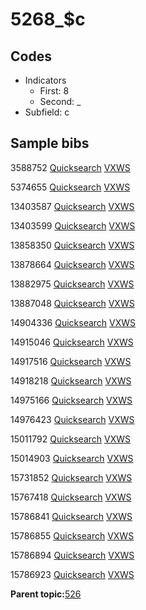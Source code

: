 # 5268\_$c

## Codes

-   Indicators
    -   First: 8
    -   Second: \_
-   Subfield: c

## Sample bibs

3588752 [Quicksearch](https://search.library.yale.edu/catalog/3588752) [VXWS](http://prodorbis.library.yale.edu:7014/vxws/GetHoldingsService?bibId=3588752)

5374655 [Quicksearch](https://search.library.yale.edu/catalog/5374655) [VXWS](http://prodorbis.library.yale.edu:7014/vxws/GetHoldingsService?bibId=5374655)

13403587 [Quicksearch](https://search.library.yale.edu/catalog/13403587) [VXWS](http://prodorbis.library.yale.edu:7014/vxws/GetHoldingsService?bibId=13403587)

13403599 [Quicksearch](https://search.library.yale.edu/catalog/13403599) [VXWS](http://prodorbis.library.yale.edu:7014/vxws/GetHoldingsService?bibId=13403599)

13858350 [Quicksearch](https://search.library.yale.edu/catalog/13858350) [VXWS](http://prodorbis.library.yale.edu:7014/vxws/GetHoldingsService?bibId=13858350)

13878664 [Quicksearch](https://search.library.yale.edu/catalog/13878664) [VXWS](http://prodorbis.library.yale.edu:7014/vxws/GetHoldingsService?bibId=13878664)

13882975 [Quicksearch](https://search.library.yale.edu/catalog/13882975) [VXWS](http://prodorbis.library.yale.edu:7014/vxws/GetHoldingsService?bibId=13882975)

13887048 [Quicksearch](https://search.library.yale.edu/catalog/13887048) [VXWS](http://prodorbis.library.yale.edu:7014/vxws/GetHoldingsService?bibId=13887048)

14904336 [Quicksearch](https://search.library.yale.edu/catalog/14904336) [VXWS](http://prodorbis.library.yale.edu:7014/vxws/GetHoldingsService?bibId=14904336)

14915046 [Quicksearch](https://search.library.yale.edu/catalog/14915046) [VXWS](http://prodorbis.library.yale.edu:7014/vxws/GetHoldingsService?bibId=14915046)

14917516 [Quicksearch](https://search.library.yale.edu/catalog/14917516) [VXWS](http://prodorbis.library.yale.edu:7014/vxws/GetHoldingsService?bibId=14917516)

14918218 [Quicksearch](https://search.library.yale.edu/catalog/14918218) [VXWS](http://prodorbis.library.yale.edu:7014/vxws/GetHoldingsService?bibId=14918218)

14975166 [Quicksearch](https://search.library.yale.edu/catalog/14975166) [VXWS](http://prodorbis.library.yale.edu:7014/vxws/GetHoldingsService?bibId=14975166)

14976423 [Quicksearch](https://search.library.yale.edu/catalog/14976423) [VXWS](http://prodorbis.library.yale.edu:7014/vxws/GetHoldingsService?bibId=14976423)

15011792 [Quicksearch](https://search.library.yale.edu/catalog/15011792) [VXWS](http://prodorbis.library.yale.edu:7014/vxws/GetHoldingsService?bibId=15011792)

15014903 [Quicksearch](https://search.library.yale.edu/catalog/15014903) [VXWS](http://prodorbis.library.yale.edu:7014/vxws/GetHoldingsService?bibId=15014903)

15731852 [Quicksearch](https://search.library.yale.edu/catalog/15731852) [VXWS](http://prodorbis.library.yale.edu:7014/vxws/GetHoldingsService?bibId=15731852)

15767418 [Quicksearch](https://search.library.yale.edu/catalog/15767418) [VXWS](http://prodorbis.library.yale.edu:7014/vxws/GetHoldingsService?bibId=15767418)

15786841 [Quicksearch](https://search.library.yale.edu/catalog/15786841) [VXWS](http://prodorbis.library.yale.edu:7014/vxws/GetHoldingsService?bibId=15786841)

15786855 [Quicksearch](https://search.library.yale.edu/catalog/15786855) [VXWS](http://prodorbis.library.yale.edu:7014/vxws/GetHoldingsService?bibId=15786855)

15786894 [Quicksearch](https://search.library.yale.edu/catalog/15786894) [VXWS](http://prodorbis.library.yale.edu:7014/vxws/GetHoldingsService?bibId=15786894)

15786923 [Quicksearch](https://search.library.yale.edu/catalog/15786923) [VXWS](http://prodorbis.library.yale.edu:7014/vxws/GetHoldingsService?bibId=15786923)

**Parent topic:**[526](../../tags/526/526.md)

